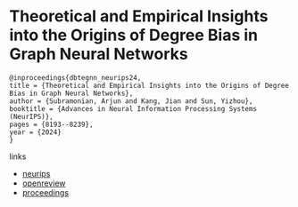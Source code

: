 # Theoretical and Empirical Insights into the Origins of Degree Bias in Graph Neural Networks

```
@inproceedings{dbtegnn_neurips24,
title = {Theoretical and Empirical Insights into the Origins of Degree Bias in Graph Neural Networks},
author = {Subramonian, Arjun and Kang, Jian and Sun, Yizhou},
booktitle = {Advances in Neural Information Processing Systems (NeurIPS)},
pages = {8193--8239},
year = {2024}
}
```

links
- [neurips](https://nips.cc/Conferences/2024/Schedule?showEvent=96851)
- [openreview](https://openreview.net/forum?id=1mAaewThcz)
- [proceedings](https://papers.nips.cc//paper_files/paper/2024/hash/0f94c552e5fe82bc152494985e34bd48-Abstract-Conference.html)
